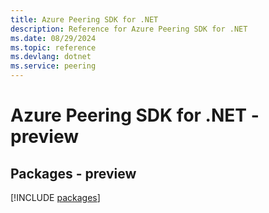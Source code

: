 ```yaml
---
title: Azure Peering SDK for .NET
description: Reference for Azure Peering SDK for .NET
ms.date: 08/29/2024
ms.topic: reference
ms.devlang: dotnet
ms.service: peering
---
```

# Azure Peering SDK for .NET - preview
## Packages - preview
[!INCLUDE [packages](peering-index.md)]